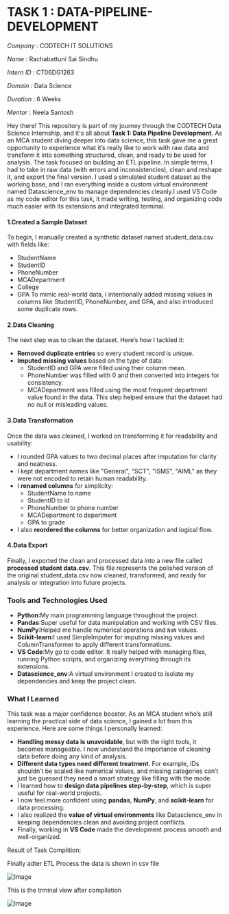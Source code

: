 
# TASK 1    : DATA-PIPELINE-DEVELOPMENT

*Company*   : CODTECH IT SOLUTIONS

*Name*      : Rachabattuni Sai Sindhu

*Intern ID* : CT06DG1263

*Domain*    : Data Science

*Duration*  : 6 Weeks

*Mentor*    : Neela Santosh

Hey there! This repository is part of my journey through the CODTECH Data Science Internship, and it's all about **Task 1: Data Pipeline Development**. As an MCA student diving deeper into data science, this task gave me a great opportunity to experience what it’s really like to work with raw data and transform it into something structured, clean, and ready to be used for analysis. The task focused on building an ETL pipeline. In simple terms, I had to take in raw data (with errors and inconsistencies), clean and reshape it, and export the final version. I used a simulated student dataset as the working base, and I ran everything inside a custom virtual environment named Datascience_env to manage dependencies cleanly.I used VS Code as my code editor for this task, it made writing, testing, and organizing code much easier with its extensions and integrated terminal.

#### 1.Created a Sample Dataset
To begin, I manually created a synthetic dataset named student_data.csv with fields like:
* StudentName
* StudentID
* PhoneNumber
* MCADepartment
* College
* GPA
To mimic real-world data, I intentionally added missing values in columns like StudentID, PhoneNumber, and GPA, and also introduced some duplicate rows.

#### 2.Data Cleaning
The next step was to clean the dataset. Here’s how I tackled it:
* **Removed duplicate entries** so every student record is unique.
* **Imputed missing values** based on the type of data:
  * StudentID and GPA were filled using their column mean.
  * PhoneNumber was filled with 0 and then converted into integers for consistency.
  * MCADepartment was filled using the most frequent department value found in the data.
This step helped ensure that the dataset had no null or misleading values.

#### 3.Data Transformation
Once the data was cleaned, I worked on transforming it for readability and usability:
* I rounded GPA values to two decimal places after imputation for clarity and neatness.
* I kept department names like "General", "SCT", "ISMS", "AIML" as they were not encoded to retain human readability.
* I **renamed columns** for simplicity:
  * StudentName to name
  * StudentID to id
  * PhoneNumber to phone number
  * MCADepartment to department
  * GPA to grade
* I also **reordered the columns** for better organization and logical flow.

#### 4️.Data Export
Finally, I exported the clean and processed data into a new file called **processed student data.csv**. This file represents the polished version of the original student_data.csv now cleaned, transformed, and ready for analysis or integration into future projects.

### Tools and Technologies Used
* **Python**:My main programming language throughout the project.
* **Pandas**:Super useful for data manipulation and working with CSV files.
* **NumPy**:Helped me handle numerical operations and `NaN` values.
* **Scikit-learn**:I used SimpleImputer for imputing missing values and ColumnTransformer to apply different transformations.
* **VS Code**:My go to code editor. It really helped with managing files, running Python scripts, and organizing everything through its extensions.
* **Datascience_env**:A virtual environment I created to isolate my dependencies and keep the project clean.

### What I Learned
This task was a major confidence booster. As an MCA student who’s still learning the practical side of data science, I gained a lot from this experience. Here are some things I personally learned:
* **Handling messy data is unavoidable**, but with the right tools, it becomes manageable. I now understand the importance of cleaning data before doing any kind of analysis.
* **Different data types need different treatment**. For example, IDs shouldn’t be scaled like numerical values, and missing categories can’t just be guessed they need a smart strategy like filling with the mode.
* I learned how to **design data pipelines step-by-step**, which is super useful for real-world projects.
* I now feel more confident using **pandas**, **NumPy**, and **scikit-learn** for data processing.
* I also realized the **value of virtual environments** like Datascience_env in keeping dependencies clean and avoiding project conflicts.
* Finally, working in **VS Code** made the development process smooth and well-organized.



Result of Task Complition:

Finally adter ETL Process the data is shown in csv file

![Image](https://github.com/user-attachments/assets/3f833811-eeab-4329-9edd-9572ac20d30f)



This is the trminal view after compilation

![Image](https://github.com/user-attachments/assets/f16ebfb5-e0e9-4378-ba73-256ea5b2f3df)


